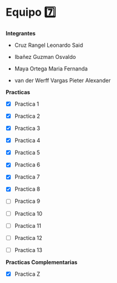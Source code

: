 # Equipo 7️⃣

**Integrantes**

- Cruz Rangel Leonardo Said

- Ibañez Guzman Osvaldo

- Maya Ortega Maria Fernanda

- van der Werff Vargas Pieter Alexander

**Practicas**

- [x] Practica 1
- [x] Practica 2
- [x] Practica 3
- [x] Practica 4
- [x] Practica 5
- [x] Practica 6
- [x] Practica 7
- [x] Practica 8
- [ ] Practica 9
- [ ] Practica 10
- [ ] Practica 11
- [ ] Practica 12
- [ ] Practica 13


**Practicas Complementarias**

- [x] Practica Z
